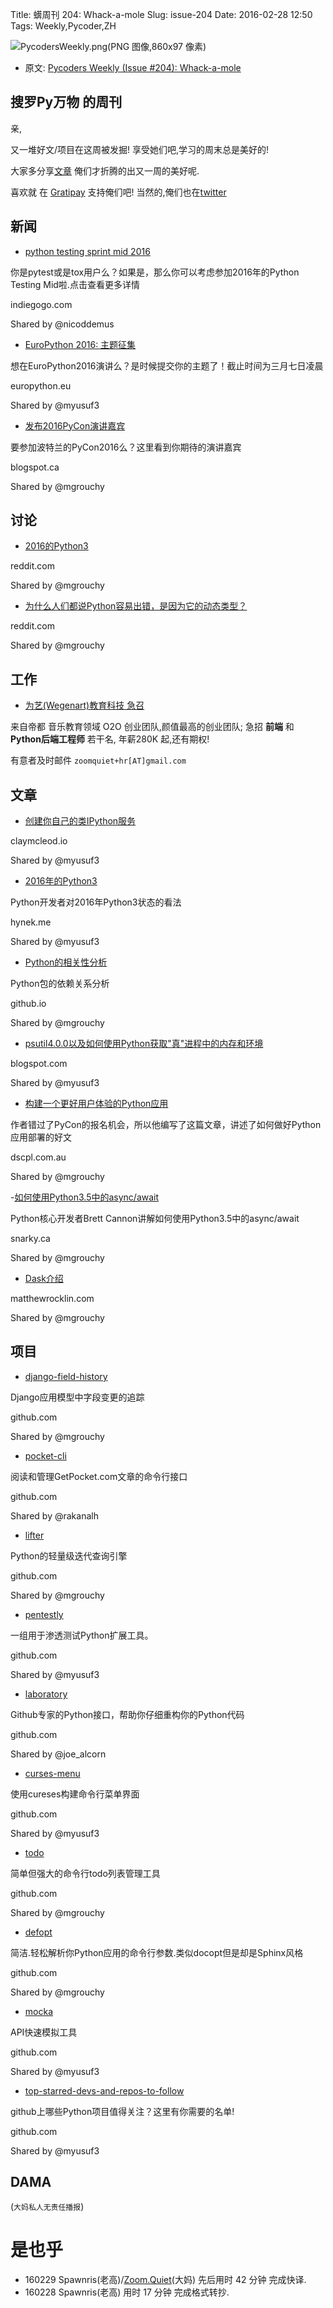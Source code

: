 Title: 蠎周刊 204: Whack-a-mole
Slug: issue-204
Date: 2016-02-28 12:50
Tags: Weekly,Pycoder,ZH


![PycodersWeekly.png(PNG 图像,860x97 像素)](http://zoomq.qiniucdn.com/logos/PycodersWeekly.png?imageView2/2/w/360)



- 原文: [Pycoders Weekly (Issue #204): Whack-a-mole](http://us4.campaign-archive1.com/?u=9735795484d2e4c204da82a29&id=b2831f4813)



## 搜罗Py万物 的周刊

亲,


又一堆好文/项目在这周被发掘!
享受她们吧,学习的周末总是美好的!

大家多分享[文章](http://pycoders.com/submissions/)
俺们才折腾的出又一周的美好呢.

喜欢就
在 [Gratipay](https://www.gratipay.com/PycodersWeekly)
支持俺们吧!
当然的,俺们也在[twitter](http://www.twitter.com/pycoders)


## 新闻


- [python testing sprint mid 2016](https://www.indiegogo.com/projects/python-testing-sprint-mid-2016#/)

你是pytest或是tox用户么？如果是，那么你可以考虑参加2016年的Python Testing Mid啦.点击查看更多详情

indiegogo.com

Shared by @nicoddemus
 

- [EuroPython 2016: 主题征集](http://blog.europython.eu/post/139540764827/europython-2016-call-for-proposals)

想在EuroPython2016演讲么？是时候提交你的主题了！截止时间为三月七日凌晨


europython.eu

Shared by @myusuf3
 

- [发布2016PyCon演讲嘉宾](http://pycon.blogspot.ca/2016/02/announcing-keynote-speakers-for-pycon.html)

要参加波特兰的PyCon2016么？这里看到你期待的演讲嘉宾

blogspot.ca

Shared by @mgrouchy


## 讨论

- [2016的Python3](https://www.reddit.com/r/Python/comments/46dxp0/python_3_in_2016/)

reddit.com

Shared by @mgrouchy
 

- [为什么人们都说Python容易出错，是因为它的动态类型？](https://www.reddit.com/r/Python/comments/465vb1/why_do_people_say_its_easy_to_write_errors_into/)

reddit.com

Shared by @mgrouchy


## 工作

- [为艺(Wegenart)教育科技 急召](https://github.com/ZoomQuiet/zoomquiet/wiki/Hr4Wegenart)

来自帝都 音乐教育领域 O2O 创业团队,颜值最高的创业团队;
急招 **前端** 和 **Python后端工程师** 若干名, 年薪280K 起,还有期权!

有意者及时邮件 `zoomquiet+hr[AT]gmail.com`


## 文章

- [创建你自己的类IPython服务](http://blog.claymcleod.io/2016/02/18/Creating-your-own-IPython-like-server/)

claymcleod.io

Shared by @myusuf3
 

- [2016年的Python3](https://hynek.me/articles/python3-2016/)

Python开发者对2016年Python3状态的看法

hynek.me

Shared by @myusuf3
 

- [Python的相关性分析](https://kgullikson88.github.io/blog/pypi-analysis.html)

Python包的依赖关系分析

github.io

Shared by @mgrouchy
 

- [psutil4.0.0以及如何使用Python获取"真"进程中的内存和环境](http://grodola.blogspot.com/2016/02/psutil-4-real-process-memory-and-environ.html)

blogspot.com

Shared by @myusuf3
 

- [构建一个更好用户体验的Python应用](http://blog.dscpl.com.au/2016/02/building-better-user-experience-for.html)

作者错过了PyCon的报名机会，所以他编写了这篇文章，讲述了如何做好Python应用部署的好文

dscpl.com.au

Shared by @mgrouchy
 

-[如何使用Python3.5中的async/await](http://www.snarky.ca/how-the-heck-does-async-await-work-in-python-3-5)

Python核心开发者Brett Cannon讲解如何使用Python3.5中的async/await

snarky.ca

Shared by @mgrouchy
 

- [Dask介绍](http://matthewrocklin.com/blog//work/2016/02/17/dask-distributed-part1)

matthewrocklin.com

Shared by @mgrouchy
 


 
## 项目

- [django-field-history](https://github.com/grantmcconnaughey/django-field-history) 

Django应用模型中字段变更的追踪

github.com

Shared by @mgrouchy
 

- [pocket-cli](https://github.com/rakanalh/pocket-cli)

阅读和管理GetPocket.com文章的命令行接口

github.com

Shared by @rakanalh
 

- [lifter](https://github.com/EliotBerriot/lifter) 

Python的轻量级迭代查询引擎

github.com

Shared by @mgrouchy
 

- [pentestly](https://github.com/praetorian-inc/pentestly)

一组用于渗透测试Python扩展工具。

github.com

Shared by @myusuf3
 

- [laboratory](https://github.com/joealcorn/laboratory) 

Github专家的Python接口，帮助你仔细重构你的Python代码

github.com

Shared by @joe_alcorn
 

- [curses-menu](https://github.com/pmbarrett314/curses-menu)

使用cureses构建命令行菜单界面

github.com

Shared by @myusuf3
 

- [todo](https://github.com/foobuzz/todo)

简单但强大的命令行todo列表管理工具

github.com

Shared by @mgrouchy
 

- [defopt](https://github.com/evanunderscore/defopt)

简洁.轻松解析你Python应用的命令行参数.类似docopt但是却是Sphinx风格

github.com

Shared by @mgrouchy
 

- [mocka](https://github.com/kootenpv/mocka)

API快速模拟工具

github.com

Shared by @myusuf3
 

- [top-starred-devs-and-repos-to-follow](https://github.com/StijnMiroslav/top-starred-devs-and-repos-to-follow)

github上哪些Python项目值得关注？这里有你需要的名单!

github.com

Shared by @myusuf3

## DAMA
(`大妈私人无责任播报`)

# 是也乎

- 160229 Spawnris(老高)/[Zoom.Quiet](http://zoomquiet.io/)(大妈) 先后用时 42 分钟 完成快译.
- 160228 Spawnris(老高) 用时 17 分钟 完成格式转抄.
